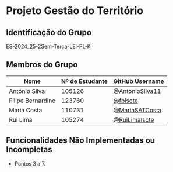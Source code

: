 # Projeto Gestão do Território

## Identificação do Grupo
ES-2024_25-2Sem-Terça-LEI-PL-K 

## Membros do Grupo

| Nome              | Nº de Estudante | GitHub Username                                      |
|-------------------|-----------------|------------------------------------------------------|
| António Silva     | 105126          | [@AntonioSilva11](https://github.com/AntonioSilva11) |
| Filipe Bernardino | 123760          | [@fbiscte](https://github.com/fbiscte)               |
| Maria Costa       | 110731          | [@MariaSATCosta](https://github.com/MariaSATCosta)   |
| Rui Lima          | 105274          | [@RuiLimaIscte ](https://github.com/RuiLimaIscte)    |


## Funcionalidades Não Implementadas ou Incompletas

- Pontos 3 a 7.
